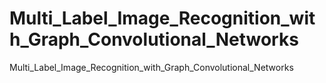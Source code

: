 # Multi_Label_Image_Recognition_with_Graph_Convolutional_Networks
Multi_Label_Image_Recognition_with_Graph_Convolutional_Networks
